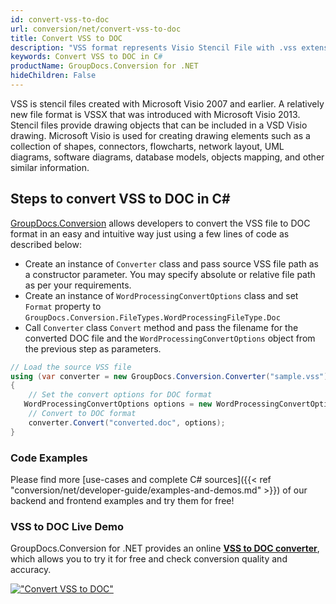 ```yaml
---
id: convert-vss-to-doc
url: conversion/net/convert-vss-to-doc
title: Convert VSS to DOC
description: "VSS format represents Visio Stencil File with .vss extension. Learn how to convert VSS to DOC file programmatically in C# language using GroupDocs.Conversion for .NET library."
keywords: Convert VSS to DOC in C#
productName: GroupDocs.Conversion for .NET
hideChildren: False
---
```


VSS is stencil files created with Microsoft Visio 2007 and earlier. A relatively new file format is VSSX that was introduced with Microsoft Visio 2013. Stencil files provide drawing objects that can be included in a VSD Visio drawing. Microsoft Visio is used for creating drawing elements such as a collection of shapes, connectors, flowcharts, network layout, UML diagrams, software diagrams, database models, objects mapping, and other similar information.

## Steps to convert VSS to DOC in C#

[GroupDocs.Conversion](https://products.groupdocs.com/conversion/net) allows developers to convert the VSS file to DOC format in an easy and intuitive way just using a few lines of code as described below:

* Create an instance of `Converter` class and pass source VSS file path as a constructor parameter. You may specify absolute or relative file path as per your requirements. 
* Create an instance of `WordProcessingConvertOptions` class and set `Format` property to `GroupDocs.Conversion.FileTypes.WordProcessingFileType.Doc`
* Call `Converter` class `Convert` method and pass the filename for the converted DOC file and the `WordProcessingConvertOptions` object from the previous step as parameters.

```csharp
// Load the source VSS file
using (var converter = new GroupDocs.Conversion.Converter("sample.vss"))
{
    // Set the convert options for DOC format
   WordProcessingConvertOptions options = new WordProcessingConvertOptions { Format = GroupDocs.Conversion.FileTypes.WordProcessingFileType.Doc };
    // Convert to DOC format
    converter.Convert("converted.doc", options);
}
```

### Code Examples

Please find more [use-cases and complete C# sources]({{< ref "conversion/net/developer-guide/examples-and-demos.md" >}}) of our backend and frontend examples and try them for free!

### VSS to DOC Live Demo

GroupDocs.Conversion for .NET provides an online [**VSS to DOC converter**](https://products.groupdocs.app/conversion/vss-to-doc), which allows you to try it for free and check conversion quality and accuracy.

[!["Convert VSS to DOC"](conversion/net/images/convert-to-doc/convert-vss-to-doc.png)](https://products.groupdocs.app/conversion/vss-to-doc)